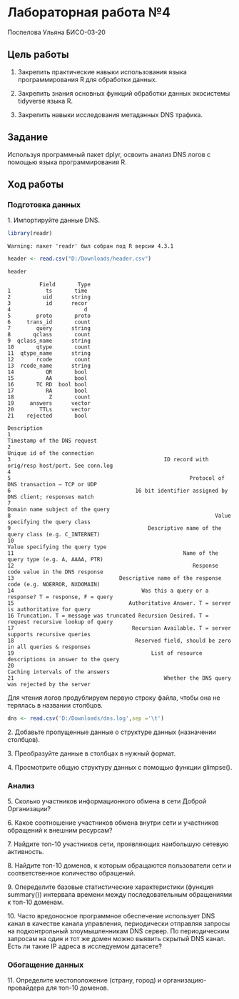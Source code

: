 # Лабораторная работа №4
Поспелова Ульяна БИСО-03-20

## Цель работы

1.  Закрепить практические навыки использования языка программирования R
    для обработки данных.

2.  Закрепить знания основных функций обработки данных экосистемы
    tidyverse языка R.

3.  Закрепить навыки исследования метаданных DNS трафика.

## Задание

Используя программный пакет dplyr, освоить анализ DNS логов с помощью
языка программирования R.

## Ход работы

### Подготовка данных

1\. Импортируйте данные DNS.

``` r
library(readr)
```

    Warning: пакет 'readr' был собран под R версии 4.3.1

``` r
header <- read.csv("D:/Downloads/header.csv")
```

``` r
header
```

              Field       Type
    1           ts       time 
    2          uid      string
    3           id      recor 
    4                       d 
    5        proto       proto
    6     trans_id       count
    7        query      string
    8       qclass       count
    9  qclass_name      string
    10       qtype       count
    11  qtype_name      string
    12       rcode       count
    13  rcode_name      string
    14          QR       bool 
    15          AA       bool 
    16       TC RD  bool bool 
    17          RA       bool 
    18           Z       count
    19     answers      vector
    20        TTLs      vector
    21    rejected       bool 
                                                                                           Description
    1                                                                    Timestamp of the DNS request 
    2                                                                     Unique id of the connection 
    3                                                ID record with orig/resp host/port. See conn.log 
    4                                                                                                 
    5                                                        Protocol of DNS transaction – TCP or UDP 
    6                                       16 bit identifier assigned by DNS client; responses match 
    7                                                                Domain name subject of the query 
    8                                                                Value specifying the query class 
    9                                           Descriptive name of the query class (e.g. C_INTERNET) 
    10                                                                Value specifying the query type 
    11                                                     Name of the query type (e.g. A, AAAA, PTR) 
    12                                                        Response code value in the DNS response 
    13                                 Descriptive name of the response code (e.g. NOERROR, NXDOMAIN) 
    14                                        Was this a query or a response? T = response, F = query 
    15                                    Authoritative Answer. T = server is authoritative for query 
    16 Truncation. T = message was truncated Recursion Desired. T = request recursive lookup of query 
    17                                     Recursion Available. T = server supports recursive queries 
    18                                      Reserved field, should be zero in all queries & responses 
    19                                           List of resource descriptions in answer to the query 
    20                                                               Caching intervals of the answers 
    21                                               Whether the DNS query was rejected by the server 

Для чтения логов продублируем первую строку файла, чтобы она не терялась
в названии столбцов.

``` r
dns <- read.csv('D:/Downloads/dns.log',sep ='\t')
```

2\. Добавьте пропущенные данные о структуре данных (назначении
столбцов).

3\. Преобразуйте данные в столбцах в нужный формат.

4\. Просмотрите общую структуру данных с помощью функции glimpse().

### Анализ

5\. Сколько участников информационного обмена в сети Доброй Организации?

6\. Какое соотношение участников обмена внутри сети и участников
обращений к внешним ресурсам?

7\. Найдите топ-10 участников сети, проявляющих наибольшую сетевую
активность.

8\. Найдите топ-10 доменов, к которым обращаются пользователи сети и
соответственное количество обращений.

9\. Опеределите базовые статистические характеристики (функция
summary()) интервала времени между последовательным обращениями к топ-10
доменам.

10\. Часто вредоносное программное обеспечение использует DNS канал в
качестве канала управления, периодически отправляя запросы на
подконтрольный злоумышленникам DNS сервер. По периодическим запросам на
один и тот же домен можно выявить скрытый DNS канал. Есть ли такие IP
адреса в исследуемом датасете?

### Обогащение данных

11\. Определите местоположение (страну, город) и организацию-провайдера
для топ-10 доменов.
